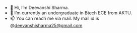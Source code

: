 - 👋 Hi, I’m Deevanshi Sharma. 
- 🌱 I’m currently an undergraduate in Btech ECE from AKTU.
- 📫 You can reach me via mail. My mail id is @deevanshisharma25@gmail.com

<!---
DeevanshiSharma/DeevanshiSharma is a ✨ special ✨ repository because its `README.md` (this file) appears on your GitHub profile.
You can click the Preview link to take a look at your changes.
--->
